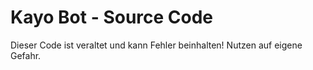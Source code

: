 # Kayo Bot - Source Code

Dieser Code ist veraltet und kann Fehler beinhalten!
Nutzen auf eigene Gefahr.
